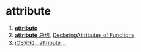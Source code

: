 # __attribute__

1. [__attribute__](http://nshipster.com/__attribute__/)
2. [__attribute__ 总结](http://www.jianshu.com/p/29eb7b5c8b2d), [DeclaringAttributes of Functions](https://gcc.gnu.org/onlinedocs/gcc-4.0.0/gcc/Function-Attributes.html)
3. [iOS宏和__attribute__](http://www.cnblogs.com/Mike-zh/p/5143904.html)